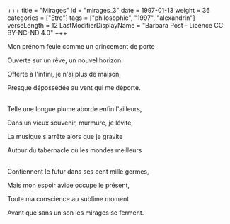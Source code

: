 +++
title = "Mirages"
id = "mirages_3"
date = 1997-01-13
weight = 36
categories = ["Etre"]
tags = ["philosophie", "1997", "alexandrin"]
verseLength = 12
LastModifierDisplayName = "Barbara Post - Licence CC BY-NC-ND 4.0"
+++

Mon prénom feule comme un grincement de porte

Ouverte sur un rêve, un nouvel horizon.

Offerte à l'infini, je n'ai plus de maison,

Presque dépossédée au vent qui me déporte.

 \
Telle une longue plume aborde enfin l'ailleurs,

Dans un vieux souvenir, murmure, je lévite,

La musique s'arrête alors que je gravite

Autour du tabernacle où les mondes meilleurs

 \
Contiennent le futur dans ses cent mille germes,

Mais mon espoir avide occupe le présent,

Toute ma conscience au sublime moment

Avant que sans un son les mirages se ferment.
